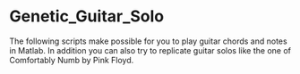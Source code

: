 # Genetic_Guitar_Solo
The following scripts make possible for you to play guitar chords and notes in Matlab. In addition you can also try to replicate guitar solos like the one of Comfortably Numb by Pink Floyd. 
